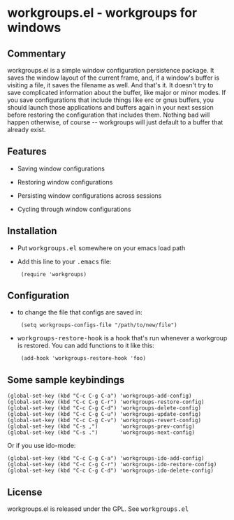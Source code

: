 # workgroups.el - workgroups for windows

## Commentary

workgroups.el is a simple window configuration persistence package.
It saves the window layout of the current frame, and, if a window's
buffer is visiting a file, it saves the filename as well.  And that's
it. It doesn't try to save complicated information about the buffer,
like major or minor modes. If you save configurations that include
things like erc or gnus buffers, you should launch those applications
and buffers again in your next session before restoring the
configuration that includes them. Nothing bad will happen otherwise,
of course -- workgroups will just default to a buffer that already
exist.

## Features

 - Saving window configurations

 - Restoring window configurations

 - Persisting window configurations across sessions

 - Cycling through window configurations

## Installation

 - Put <tt>workgroups.el</tt> somewhere on your emacs load path

 - Add this line to your <tt>.emacs</tt> file:

        (require 'workgroups)

## Configuration

 - to change the file that configs are saved in:

        (setq workgroups-configs-file "/path/to/new/file")

 - <tt>workgroups-restore-hook</tt> is a hook that's run whenever a
   workgroup is restored. You can add functions to it like this:

        (add-hook 'workgroups-restore-hook 'foo)

## Some sample keybindings

    (global-set-key (kbd "C-c C-g C-a") 'workgroups-add-config)
    (global-set-key (kbd "C-c C-g C-r") 'workgroups-restore-config)
    (global-set-key (kbd "C-c C-g C-d") 'workgroups-delete-config)
    (global-set-key (kbd "C-c C-g C-u") 'workgroups-update-config)
    (global-set-key (kbd "C-c C-g C-v") 'workgroups-revert-config)
    (global-set-key (kbd "C-s ,")       'workgroups-prev-config)
    (global-set-key (kbd "C-s .")       'workgroups-next-config)

Or if you use ido-mode:

    (global-set-key (kbd "C-c C-g C-a") 'workgroups-ido-add-config)
    (global-set-key (kbd "C-c C-g C-r") 'workgroups-ido-restore-config)
    (global-set-key (kbd "C-c C-g C-d") 'workgroups-ido-delete-config)

## License

workgroups.el is released under the GPL. See <tt>workgroups.el</tt>
